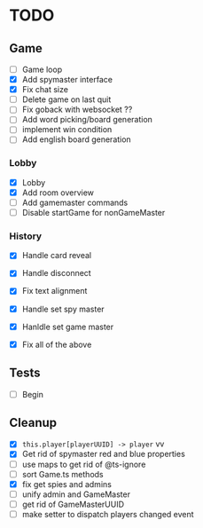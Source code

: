 # TODO

## Game

- [ ] Game loop
- [x] Add spymaster interface
- [x] Fix chat size
- [ ] Delete game on last quit
- [ ] Fix goback with websocket ??
- [ ] Add word picking/board generation
- [ ] implement win condition
- [ ] Add english board generation

### Lobby

- [x] Lobby
- [x] Add room overview
- [ ] Add gamemaster commands
- [ ] Disable startGame for nonGameMaster

### History

- [x] Handle card reveal
- [x] Handle disconnect
- [x] Fix text alignment
- [x] Handle set spy master
- [x] Hanldle set game master
- [x] Fix all of the above


## Tests

- [ ] Begin

## Cleanup

- [x] `this.player[playerUUID] -> player`  vv
- [x] Get rid of spymaster red and blue properties
- [ ] use maps to get rid of @ts-ignore
- [ ] sort Game.ts methods
- [x] fix get spies and admins
- [ ] unify admin and GameMaster
- [ ] get rid of GameMasterUUID
- [ ] make setter to dispatch players changed event